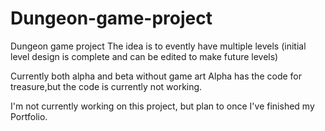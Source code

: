 # Dungeon-game-project

Dungeon game project
The idea is to evently have multiple levels (initial level design is complete and can be edited to make future levels)

Currently both alpha and beta without game art 
Alpha has the code for treasure,but the code is currently not working.

I'm not currently working on this project, but plan to once I've finished my Portfolio.
